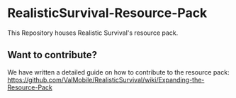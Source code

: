 # RealisticSurvival-Resource-Pack
This Repository houses Realistic Survival's resource pack.<br>

## Want to contribute?
We have written a detailed guide on how to contribute to the resource pack:
https://github.com/ValMobile/RealisticSurvival/wiki/Expanding-the-Resource-Pack
